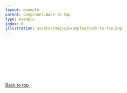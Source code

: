 ```yaml
---
layout: example
parent: component.back-to-top
type: example
index: 0
illustration: assets/images/examples/back-to-top.png
---
```

<div class="ds_back-to-top" data-module="ds-back-to-top">
    <a href="#" class="ds_back-to-top__button">Back to top <svg class="ds_icon  ds_back-to-top__icon" aria-hidden="true" role="img"><use href="/assets/images/icons/icons.stack.svg#arrow_upward"></use></svg></a>
</div>

